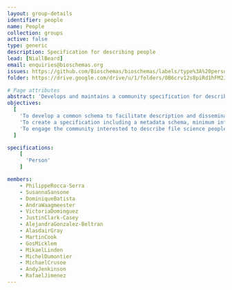 ```yaml
---
layout: group-details
identifier: people
name: People
collection: groups
active: false
type: generic
description: Specification for describing people
lead: [NiallBeard]
email: enquiries@bioschemas.org
issues: https://github.com/Bioschemas/bioschemas/labels/type%3A%20person
folder: https://drive.google.com/drive/u/1/folders/0B6crv12s8piRd1hFM2JUeS1wSEk

# Page attributes
abstract: 'Develops and maintains a community specification for describing life science people profiles.'
objectives:
  [
    'To develop a common schema to facilitate description and dissemination of life science people profiles as an extension of <a href="http://schema.org/">schema.org</a>.',
    'To create a specification including a metadata schema, minimum information guidelines, recommended vocabularies as well as documentation and examples about how to use the schema.',
    'To engage the community interested to describe file science people profiles to participate and shape the specification.'
  ]

specifications:
    [
      'Person'
    ]

members:
    - PhilippeRocca-Serra
    - SusannaSansone
    - DominiqueBatista
    - AndraWaagmeester
    - VictoriaDominguez
    - JustinClark-Casey
    - AlejandraGonzalez-Beltran
    - AlasdairGray
    - MartinCook
    - GosMicklem
    - MikaelLinden
    - MichelDumontier
    - MichaelCrusoe
    - AndyJenkinson
    - RafaelJimenez
---
```

